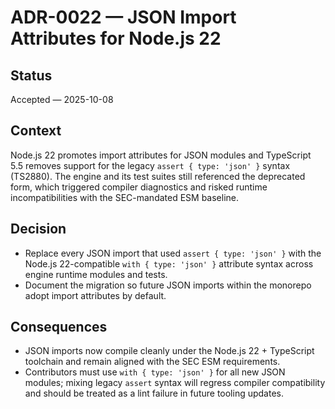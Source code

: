 # ADR-0022 — JSON Import Attributes for Node.js 22

## Status
Accepted — 2025-10-08

## Context
Node.js 22 promotes import attributes for JSON modules and TypeScript 5.5 removes support for the legacy `assert { type: 'json' }` syntax (TS2880). The engine and its test suites still referenced the deprecated form, which triggered compiler diagnostics and risked runtime incompatibilities with the SEC-mandated ESM baseline.

## Decision
- Replace every JSON import that used `assert { type: 'json' }` with the Node.js 22-compatible `with { type: 'json' }` attribute syntax across engine runtime modules and tests.
- Document the migration so future JSON imports within the monorepo adopt import attributes by default.

## Consequences
- JSON imports now compile cleanly under the Node.js 22 + TypeScript toolchain and remain aligned with the SEC ESM requirements.
- Contributors must use `with { type: 'json' }` for all new JSON modules; mixing legacy `assert` syntax will regress compiler compatibility and should be treated as a lint failure in future tooling updates.
